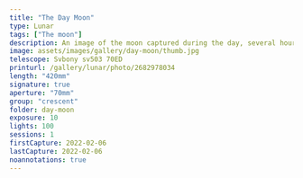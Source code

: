 ```yaml
---
title: "The Day Moon"
type: Lunar
tags: ["The moon"]
description: An image of the moon captured during the day, several hours before sunset.
image: assets/images/gallery/day-moon/thumb.jpg
telescope: Svbony sv503 70ED
printurl: /gallery/lunar/photo/2682978034
length: "420mm"
signature: true
aperture: "70mm"
group: "crescent"
folder: day-moon
exposure: 10
lights: 100
sessions: 1
firstCapture: 2022-02-06 
lastCapture: 2022-02-06
noannotations: true
---
```

